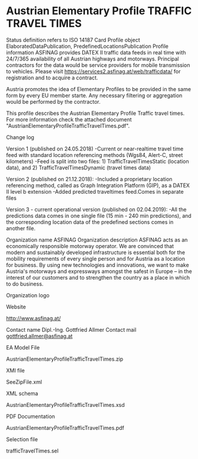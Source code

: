 # Austrian Elementary Profile TRAFFIC TRAVEL TIMES

Status definition refers to ISO 14187
Card
Profile object
ElaboratedDataPublication, PredefinedLocationsPublication
Profile information
ASFINAG provides DATEX II  traffic data feeds in real time with 24/7/365 availability of all Austrian highways and motorways. Principal contractors for the data would be service providers for mobile transmission to vehicles. Please visit https://services2.asfinag.at/web/trafficdata/ for registration and to acquire a contract.

Austria promotes the idea of Elementary Profiles to be provided in the same form by every EU member starte. Any necessary filtering or aggregation would be performed by the contractor.

This profile describes the Austrian Elementary Profile Traffic travel times. For more information check the attached document "AustrianElementaryProfileTrafficTravelTimes.pdf".

Change log

Version 1 (published on 24.05.2018)
-Current or near-realtime travel time feed with standard location referencing methods (Wgs84, Alert-C, street kilometers)
-Feed is split into two files: 1) TrafficTravelTimesStatic (location data), and 2) TrafficTravelTimesDynamic (travel times data)

Version 2 (published on 21.12.2018):
-Included a proprietary location referencing method, called as Graph Integration Platform (GIP), as a DATEX II level b extension
-Added predicted traveltimes feed.Comes in separate files

Version 3 - current operational version (published on 02.04.2019):
-All the predictions data comes in one single file (15 min - 240 min predictions), and the corresponding location data of the predefined sections comes in another file.

Organization name
ASFINAG
Organization description
ASFINAG acts as an economically responsible motorway operator. We are convinced that modern and sustainably developed infrastructure is essential both for the mobility requirements of every single person and for Austria as a location for business. By using new technologies and innovations, we want to make Austria's motorways and expressways amongst the safest in Europe – in the interest of our customers and to strengthen the country as a place in which to do business.

Organization logo

Website

http://www.asfinag.at/

Contact name
Dipl.-Ing. Gottfried Allmer
Contact mail
gottfried.allmer@asfinag.at

EA Model File

AustrianElementaryProfileTrafficTravelTimes.zip

XMI file

SeeZipFile.xml

XML schema

AustrianElementaryProfileTrafficTravelTimes.xsd

PDF Documentation

AustrianElementaryProfileTrafficTravelTimes.pdf

Selection file

trafficTravelTimes.sel
